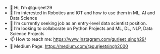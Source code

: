 - 👋 Hi, I’m @gurjeet29
- 👀 I’m interested in Robotics and IOT and how to use them in ML, AI and Data Science
- 🌱 I’m currently seeking job as an entry-level data scientist position.
- 💞️ I’m looking to collaborate on Python Projects and ML, DL, NLP, Data Science Projects
- 📫 How to reach me: https://www.instagram.com/gurjeet_singh29/
- 📃 Medium Page: https://medium.com/@gurjeetsingh2000
